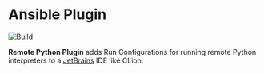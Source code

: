 # Ansible Plugin

[![Build](https://api.travis-ci.com/mdklatt/idea-rpython-plugin.svg)][travis:build]

<!-- Plugin description -->

**Remote Python Plugin** adds Run Configurations for running remote Python interpreters to a
[JetBrains][jetbrains] IDE like CLion.


[ansible:docs]: https://docs.ansible.com/ansible/latest/index.html
[ansible:logo]: https://www.ansible.com/logos
[jetbrains]: https://www.jetbrains.com

<!-- Plugin description end -->


[travis:build]: https://travis-ci.com/mdklatt/idea-rpython-plugin
